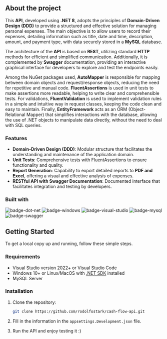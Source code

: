 ## About the project

This **API**, developed using **.NET 8**, adopts the principles of **Domain-Driven Design (DDD)** to provide a structured and effective solution for managing personal expenses. The main objective is to allow users to record their expenses, detailing information such as title, date and time, description, amount, and payment type, with data securely stored in a **MySQL** database.

The architecture of the **API** is based on **REST**, utilizing standard **HTTP** methods for efficient and simplified communication. Additionally, it is complemented by **Swagger** documentation, providing an interactive graphical interface for developers to explore and test the endpoints easily.

Among the NuGet packages used, **AutoMapper** is responsible for mapping between domain objects and request/response objects, reducing the need for repetitive and manual code. **FluentAssertions** is used in unit tests to make assertions more readable, helping to write clear and comprehensible tests. For validations, **FluentValidation** is used to implement validation rules in a simple and intuitive way in request classes, keeping the code clean and easy to maintain. Finally, **EntityFramework** acts as an ORM (Object-Relational Mapper) that simplifies interactions with the database, allowing the use of .NET objects to manipulate data directly, without the need to deal with SQL queries.

### Features

- **Domain-Driven Design (DDD)**: Modular structure that facilitates the understanding and maintenance of the application domain.
- **Unit Tests**: Comprehensive tests with FluentAssertions to ensure functionality and quality.
- **Report Generation**: Capability to export detailed reports to **PDF and Excel**, offering a visual and effective analysis of expenses.
- **RESTful API with Swagger Documentation**: Documented interface that facilitates integration and testing by developers.

### Built with

![badge-dot-net]
![badge-windows]
![badge-visual-studio]
![badge-mysql]
![badge-swagger]

## Getting Started

To get a local copy up and running, follow these simple steps.

### Requirements

* Visual Studio version 2022+ or Visual Studio Code
* Windows 10+ or Linux/MacOS with [.NET SDK][dot-net-sdk] installed
* MySQL Server

### Installation

1. Clone the repository:
    ```sh
    git clone https://github.com/rodolfostark/cash-flow-api.git
    ```

2. Fill in the information in the `appsettings.Development.json` file.
3. Run the API and enjoy testing it :)

<!-- Links -->
[dot-net-sdk]: https://dotnet.microsoft.com/en-us/download/dotnet/8.0

<!-- Badges -->
[badge-dot-net]: https://img.shields.io/badge/.NET-512BD4?logo=dotnet&logoColor=fff&style=for-the-badge
[badge-windows]: https://img.shields.io/badge/Windows-0078D4?logo=windows&logoColor=fff&style=for-the-badge
[badge-visual-studio]: https://img.shields.io/badge/Visual%20Studio-5C2D91?logo=visualstudio&logoColor=fff&style=for-the-badge
[badge-mysql]: https://img.shields.io/badge/MySQL-4479A1?logo=mysql&logoColor=fff&style=for-the-badge
[badge-swagger]: https://img.shields.io/badge/Swagger-85EA2D?logo=swagger&logoColor=000&style=for-the-badge
